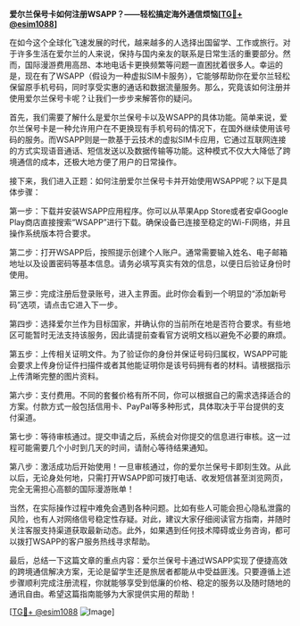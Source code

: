 **爱尔兰保号卡如何注册WSAPP？——轻松搞定海外通信烦恼[[TG💪+ @esim1088](https://t.me/s/esim1088)]**

在如今这个全球化飞速发展的时代，越来越多的人选择出国留学、工作或旅行。对于许多生活在爱尔兰的人来说，保持与国内亲友的联系是日常生活的重要部分。然而，国际漫游费用高昂、本地电话卡更换频繁等问题一直困扰着很多人。幸运的是，现在有了WSAPP（假设为一种虚拟SIM卡服务），它能够帮助你在爱尔兰轻松保留原手机号码，同时享受实惠的通话和数据流量服务。那么，究竟该如何注册并使用爱尔兰保号卡呢？让我们一步步来解答你的疑问。

首先，我们需要了解什么是爱尔兰保号卡以及WSAPP的具体功能。简单来说，爱尔兰保号卡是一种允许用户在不更换现有手机号码的情况下，在国外继续使用该号码的服务。而WSAPP则是一款基于云技术的虚拟SIM卡应用，它通过互联网连接的方式实现语音通话、短信发送以及数据传输等功能。这种模式不仅大大降低了跨境通信的成本，还极大地方便了用户的日常操作。

接下来，我们进入正题：如何注册爱尔兰保号卡并开始使用WSAPP呢？以下是具体步骤：

第一步：下载并安装WSAPP应用程序。你可以从苹果App Store或者安卓Google Play商店直接搜索“WSAPP”进行下载。确保设备已连接至稳定的Wi-Fi网络，并且操作系统版本符合要求。

第二步：打开WSAPP后，按照提示创建个人账户。通常需要输入姓名、电子邮箱地址以及设置密码等基本信息。请务必填写真实有效的信息，以便日后验证身份时使用。

第三步：完成注册后登录账号，进入主界面。此时你会看到一个明显的“添加新号码”选项，请点击它进入下一步。

第四步：选择爱尔兰作为目标国家，并确认你的当前所在地是否符合要求。有些地区可能暂时无法支持该服务，因此请提前查看官方说明文档以避免不必要的麻烦。

第五步：上传相关证明文件。为了验证你的身份并保证号码归属权，WSAPP可能会要求上传身份证件扫描件或者其他能证明你是该号码拥有者的材料。请根据指示上传清晰完整的图片资料。

第六步：支付费用。不同的套餐价格有所不同，你可以根据自己的需求选择适合的方案。付款方式一般包括信用卡、PayPal等多种形式，具体取决于平台提供的支付渠道。

第七步：等待审核通过。提交申请之后，系统会对你提交的信息进行审核。这一过程可能需要几个小时到几天的时间，请耐心等待结果通知。

第八步：激活成功后开始使用！一旦审核通过，你的爱尔兰保号卡即刻生效。从此以后，无论身处何地，只需打开WSAPP即可拨打电话、收发短信甚至浏览网页，完全无需担心高额的国际漫游账单！

当然，在实际操作过程中难免会遇到各种问题。比如有些人可能会担心隐私泄露的风险，也有人对网络信号稳定性存疑。对此，建议大家仔细阅读官方指南，并随时关注客服支持渠道获取最新动态。此外，如果遇到任何技术障碍或业务咨询，都可以拨打WSAPP的客户服务热线寻求帮助。

最后，总结一下这篇文章的重点内容：爱尔兰保号卡通过WSAPP实现了便捷高效的跨境通信解决方案，无论是留学生还是旅居者都能从中受益匪浅。只要遵循上述步骤顺利完成注册流程，你就能够享受到低廉的价格、稳定的服务以及随时随地的通讯自由。希望这篇指南能够为大家提供实用的帮助！

[[TG💪+ @esim1088](https://t.me/s/esim1088) ![Image](https://i.postimg.cc/4NQfJmqS/Snipaste-2025-05-13-00-14-12.png)]